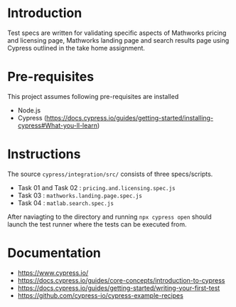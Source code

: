 # Introduction
Test specs are written for validating specific aspects of Mathworks pricing and licensing page, Mathworks landing page and search results page using Cypress outlined in the take home assignment.

# Pre-requisites
This project assumes following pre-requisites are installed
- Node.js
- Cypress (https://docs.cypress.io/guides/getting-started/installing-cypress#What-you-ll-learn)

# Instructions
The source `cypress/integration/src/` consists of three specs/scripts.
- Task 01 and Task 02 : `pricing.and.licensing.spec.js`
- Task 03 : `mathworks.landing.page.spec.js`
- Task 04 : `matlab.search.spec.js`

After naviagting to the directory and running `npx cypress open` should launch the test runner where the tests can be executed from.

# Documentation
- https://www.cypress.io/
- https://docs.cypress.io/guides/core-concepts/introduction-to-cypress
- https://docs.cypress.io/guides/getting-started/writing-your-first-test
- https://github.com/cypress-io/cypress-example-recipes